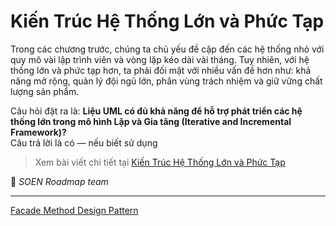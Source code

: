 # Kiến Trúc Hệ Thống Lớn và Phức Tạp

Trong các chương trước, chúng ta chủ yếu đề cập đến các hệ thống nhỏ với quy mô vài lập trình viên và vòng lặp kéo dài vài tháng. Tuy nhiên, với hệ thống lớn và phức tạp hơn, ta phải đối mặt với nhiều vấn đề hơn như: khả năng mở rộng, quản lý đội ngũ lớn, phân vùng trách nhiệm và giữ vững chất lượng sản phẩm.

Câu hỏi đặt ra là: **Liệu UML có đủ khả năng để hỗ trợ phát triển các hệ thống lớn trong mô hình Lặp và Gia tăng (Iterative and Incremental Framework)?**  
Câu trả lời là có — nếu biết sử dụng

>Xem bài viết chi tiết tại [Kiến Trúc Hệ Thống Lớn và Phức Tạp](https://dev.to/hcmute_project_988df1c63c/kien-truc-he-thong-lon-va-phuc-tap-2bof)

🌻 *SOEN Roadmap team*

---
[Facade Method Design Pattern](https://www.geeksforgeeks.org/facade-design-pattern-introduction/)
